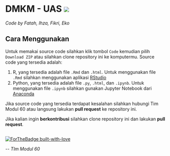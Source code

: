 # DMKM - UAS <img src="https://img.shields.io/badge/python%20-%2314354C.svg?&style=for-the-badge&logo=python&logoColor=white"/>


*Code by Fatah, Ihza, Fikri, Eko* 



## Cara Menggunakan

Untuk memakai source code silahkan klik tombol `Code` kemudian pilih `Download ZIP` atau silahkan clone repository ini ke komputermu. Source code yang tersedia adalah:

1. R, yang tersedia adalah file `.Rmd` dan `.html`. Untuk menggunakan file `.Rmd` silahkan menggunakan aplikasi [RStudio](https://rstudio.com/)
2. Python, yang tersedia adalah file `.py`, `.html`, dan `.ipynb`. Untuk menggunakan file `.ipynb` silahkan gunakan Jupyter Notebook dari [Anaconda](https://www.anaconda.com/)

Jika source code yang tersedia terdapat kesalahan silahkan hubungi Tim Modul 60 atau langsung lakukan **pull request** ke repository ini.

Jika kalian ingin **berkontribusi** silahkan clone repository ini dan lakukan **pull request**.



##
[![ForTheBadge built-with-love](http://ForTheBadge.com/images/badges/built-with-love.svg)](https://www.instagram.com/stis60/) 

*-- TIm Modul 60*







